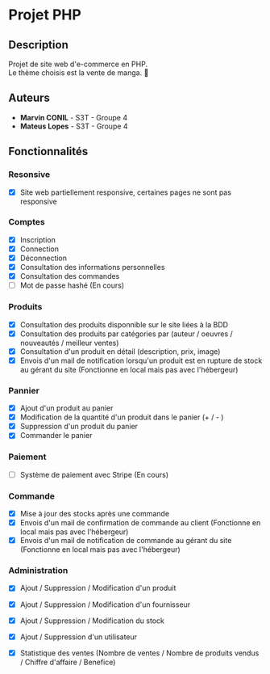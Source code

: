 # Projet PHP

## Description
Projet de site web d'e-commerce en PHP.  
Le thème choisis est la vente de manga. :womans_hat:

## Auteurs
* **Marvin CONIL** -  S3T - Groupe 4
* **Mateus Lopes** -  S3T - Groupe 4

## Fonctionnalités

### Resonsive
- [x] Site web partiellement responsive, certaines pages ne sont pas responsive

### Comptes
- [x] Inscription
- [x] Connection
- [x] Déconnection
- [x] Consultation des informations personnelles
- [x] Consultation des commandes
- [ ] Mot de passe hashé (En cours)

### Produits
- [x] Consultation des produits disponnible sur le site liées à la BDD
- [x] Consultation des produits par catégories par (auteur / oeuvres / nouveautés / meilleur ventes)
- [x] Consultation d'un produit en détail (description, prix, image)
- [x] Envois d'un mail de notification lorsqu'un produit est en rupture de stock au gérant du site (Fonctionne en local mais pas avec l'hébergeur) 

### Pannier
- [x] Ajout d'un produit au panier
- [x] Modification de la quantité d'un produit dans le panier (+ / - )
- [x] Suppression d'un produit du panier
- [x] Commander le panier

### Paiement
- [ ] Système de paiement avec Stripe (En cours)


### Commande
- [x] Mise à jour des stocks après une commande
- [x] Envois d'un mail de confirmation de commande au client (Fonctionne en local mais pas avec l'hébergeur)
- [x] Envois d'un mail de notification de commande au gérant du site (Fonctionne en local mais pas avec l'hébergeur)

### Administration
- [x] Ajout / Suppression / Modification d'un produit
- [x] Ajout / Suppression / Modification d'un fournisseur
- [x] Ajout / Suppression / Modification du stock
- [x] Ajout / Suppression d'un utilisateur 
- [x] Statistique des ventes (Nombre de ventes / Nombre de produits vendus / Chiffre d'affaire / Benefice)


